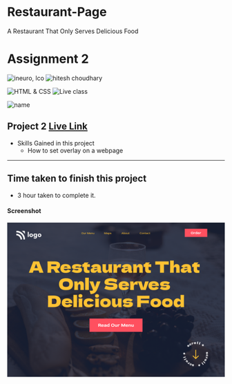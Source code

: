 # Restaurant-Page
A Restaurant That Only Serves Delicious Food

# Assignment 2

![ineuro, lco](https://img.shields.io/badge/iNeuron-green)
![hitesh choudhary](https://img.shields.io/badge/Hitesh--Choudhary-Full--stack--JS--bootcamp-blue)

![HTML & CSS](https://img.shields.io/badge/HTML-CSS-orange)
![Live class](https://img.shields.io/badge/LIVE--CLASS-PROJECT--2-lightgrey)

![name](https://img.shields.io/badge/Anup--Maurya-lightgrey)

## Project 2 [Live Link](https://restaurant-webpage02.netlify.app/)

-   Skills Gained in this project
    -   How to set overlay on a webpage
    
---

## Time taken to finish this project

-   3 hour taken to complete it.

#### Screenshot

![Desktop](./image.png)
